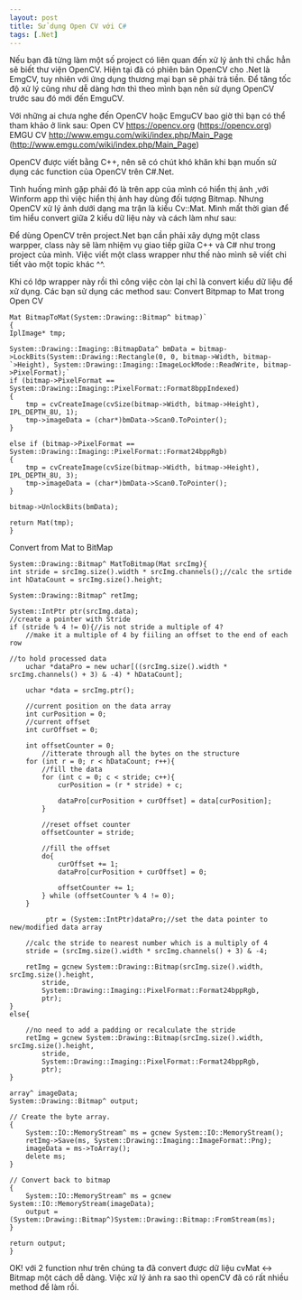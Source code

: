 ```yaml
---
layout: post
title: Sử dụng Open CV với C#
tags: [.Net]
---
```

Nếu bạn đã từng làm một số project có liên quan đến xử lý ảnh thì chắc hẳn sẽ biết thư viện OpenCV. Hiện tại đã có phiên bản OpenCV cho .Net là EmgCV, tuy nhiên với ứng dụng thương mại bạn sẽ phải trả tiền. Để tăng tốc độ xử lý cũng như dễ dàng hơn thì theo mình bạn nên sử dụng OpenCV trước sau đó mới đến EmguCV.

Với những ai chưa nghe đến OpenCV hoặc EmguCV bao giờ thì bạn có thể tham khảo ở link sau:
Open CV https://opencv.org (https://opencv.org)
EMGU CV http://www.emgu.com/wiki/index.php/Main_Page (http://www.emgu.com/wiki/index.php/Main_Page)

OpenCV được viết bằng C++, nên sẽ có chút khó khăn khi bạn muốn sử dụng các function của OpenCV trên C#.Net.

Tình huống mình gặp phải đó là trên app của mình có hiển thị ảnh ,với Winform app thì việc hiển thị ảnh hay dùng đối tượng Bitmap. Nhưng OpenCV xử lý ảnh dưới dạng ma trận là kiểu Cv::Mat. Mình mất thời gian để tìm hiểu convert giữa 2 kiểu dữ liệu này và cách làm như sau:

Để dùng OpenCV trên project.Net bạn cần phải xây dựng một class warpper, class này sẽ làm nhiệm vụ giao tiếp giữa C++ và C# như trong project của mình. Việc viết một class wrapper như thế nào mình sẽ viết chi tiết vào một topic khác ^^.

Khi có lớp wrapper này rồi thì công việc còn lại chỉ là convert kiểu dữ liệu để xử dụng. Các bạn sử dụng các method sau:
Convert Bitpmap to Mat trong Open CV

~~~~
Mat BitmapToMat(System::Drawing::Bitmap^ bitmap)`
{
IplImage* tmp;

System::Drawing::Imaging::BitmapData^ bmData = bitmap->LockBits(System::Drawing::Rectangle(0, 0, bitmap->Width, bitmap-`>Height), System::Drawing::Imaging::ImageLockMode::ReadWrite, bitmap->PixelFormat);`
if (bitmap->PixelFormat == System::Drawing::Imaging::PixelFormat::Format8bppIndexed)
{
    tmp = cvCreateImage(cvSize(bitmap->Width, bitmap->Height), IPL_DEPTH_8U, 1);
    tmp->imageData = (char*)bmData->Scan0.ToPointer();
}

else if (bitmap->PixelFormat == System::Drawing::Imaging::PixelFormat::Format24bppRgb)
{
    tmp = cvCreateImage(cvSize(bitmap->Width, bitmap->Height), IPL_DEPTH_8U, 3);
    tmp->imageData = (char*)bmData->Scan0.ToPointer();
}

bitmap->UnlockBits(bmData);

return Mat(tmp);
}
~~~~

Convert from Mat to BitMap

~~~~
System::Drawing::Bitmap^ MatToBitmap(Mat srcImg){
int stride = srcImg.size().width * srcImg.channels();//calc the srtide
int hDataCount = srcImg.size().height;

System::Drawing::Bitmap^ retImg;

System::IntPtr ptr(srcImg.data);
//create a pointer with Stride
if (stride % 4 != 0){//is not stride a multiple of 4?
    //make it a multiple of 4 by fiiling an offset to the end of each row
		
//to hold processed data
    uchar *dataPro = new uchar[((srcImg.size().width * srcImg.channels() + 3) & -4) * hDataCount];

    uchar *data = srcImg.ptr();

    //current position on the data array
    int curPosition = 0;
    //current offset
    int curOffset = 0;

    int offsetCounter = 0;
		//itterate through all the bytes on the structure
    for (int r = 0; r < hDataCount; r++){
        //fill the data
        for (int c = 0; c < stride; c++){
            curPosition = (r * stride) + c;

            dataPro[curPosition + curOffset] = data[curPosition];
        }

        //reset offset counter
        offsetCounter = stride;

        //fill the offset
        do{
            curOffset += 1;
            dataPro[curPosition + curOffset] = 0;

            offsetCounter += 1;
        } while (offsetCounter % 4 != 0);
    }
		
		 ptr = (System::IntPtr)dataPro;//set the data pointer to new/modified data array

    //calc the stride to nearest number which is a multiply of 4
    stride = (srcImg.size().width * srcImg.channels() + 3) & -4;

    retImg = gcnew System::Drawing::Bitmap(srcImg.size().width, srcImg.size().height,
        stride,
        System::Drawing::Imaging::PixelFormat::Format24bppRgb,
        ptr);
}
else{

    //no need to add a padding or recalculate the stride
    retImg = gcnew System::Drawing::Bitmap(srcImg.size().width, srcImg.size().height,
        stride,
        System::Drawing::Imaging::PixelFormat::Format24bppRgb,
        ptr);
}

array^ imageData;
System::Drawing::Bitmap^ output;

// Create the byte array.
{
    System::IO::MemoryStream^ ms = gcnew System::IO::MemoryStream();
    retImg->Save(ms, System::Drawing::Imaging::ImageFormat::Png);
    imageData = ms->ToArray();
    delete ms;
}

// Convert back to bitmap
{
    System::IO::MemoryStream^ ms = gcnew System::IO::MemoryStream(imageData);
    output = (System::Drawing::Bitmap^)System::Drawing::Bitmap::FromStream(ms);
}

return output;
}
~~~~

OK! với 2 function như trên chúng ta đã convert được dữ liệu cvMat <-> Bitmap một cách dễ dàng. Việc xử lý ảnh ra sao thì openCV đã có rất nhiều
method để làm rồi. 
